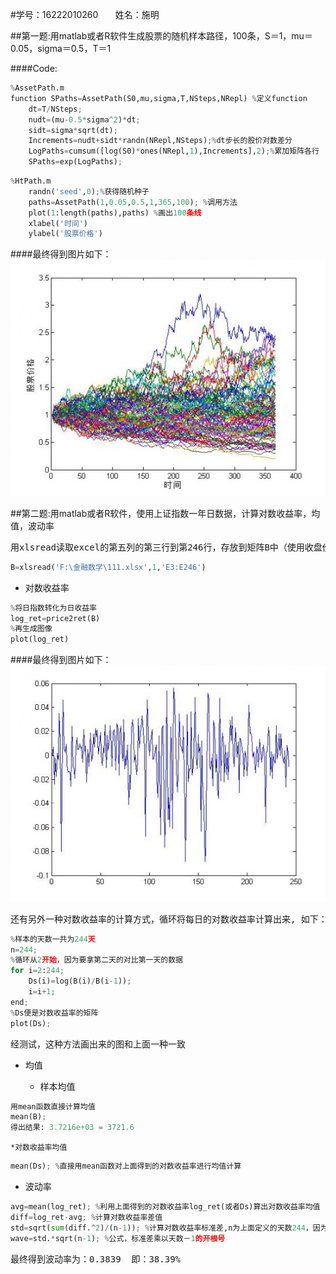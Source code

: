 #学号：16222010260 &nbsp;&nbsp;&nbsp;&nbsp;&nbsp; 姓名：施明

##第一题:用matlab或者R软件生成股票的随机样本路径，100条，S＝1，mu＝0.05，sigma＝0.5，T＝1

####Code:
``` python
%AssetPath.m
function SPaths=AssetPath(S0,mu,sigma,T,NSteps,NRepl) %定义function
    dt=T/NSteps;
    nudt=(mu-0.5*sigma^2)*dt;
    sidt=sigma*sqrt(dt);
    Increments=nudt+sidt*randn(NRepl,NSteps);%dt步长的股价对数差分
    LogPaths=cumsum([log(S0)*ones(NRepl,1),Increments],2);%累加矩阵各行
    SPaths=exp(LogPaths);
```

``` python
%HtPath.m
    randn('seed',0);%获得随机种子
    paths=AssetPath(1,0.05,0.5,1,365,100); %调用方法
    plot(1:length(paths),paths) %画出100条线
    xlabel('时间')
    ylabel('股票价格')
```
####最终得到图片如下：
![股票随机样本路径](https://raw.githubusercontent.com/mingshi/AboutMe/master/stock1.png)

##第二题:用matlab或者R软件，使用上证指数一年日数据，计算对数收益率，均值，波动率
<pre>
用xlsread读取excel的第五列的第三行到第246行，存放到矩阵B中（使用收盘价）
</pre>
``` python
B=xlsread('F:\金融数学\111.xlsx',1,'E3:E246') 
```
* 对数收益率
``` python
%将日指数转化为日收益率
log_ret=price2ret(B)
%再生成图像
plot(log_ret)
```
####最终得到图片如下：
![对数收益率](https://raw.githubusercontent.com/mingshi/AboutMe/master/stock2.png)

<pre>
还有另外一种对数收益率的计算方式，循环将每日的对数收益率计算出来, 如下：
</pre>

``` python
%样本的天数一共为244天
n=244;
%循环从2开始，因为要拿第二天的对比第一天的数据
for i=2:244;
    Ds(i)=log(B(i)/B(i-1));
    i=i+1;
end;
%Ds便是对数收益率的矩阵
plot(Ds);
```
<pre>
经测试，这种方法画出来的图和上面一种一致
</pre>

* 均值

    * 样本均值
``` python
用mean函数直接计算均值
mean(B);
得出结果: 3.7216e+03 = 3721.6
```

    *对数收益率均值
``` python
mean(Ds); %直接用mean函数对上面得到的对数收益率进行均值计算
```

* 波动率
``` python
avg=mean(log_ret); %利用上面得到的对数收益率log_ret(或者Ds)算出对数收益率均值
diff=log_ret-avg; %计算对数收益率差值
std=sqrt(sum(diff.^2)/(n-1)); %计算对数收益率标准差,n为上面定义的天数244，因为第一天没有对比天数，所以要减1
wave=std.*sqrt(n-1); %公式，标准差乘以天数－1的开根号
```
<pre>
最终得到波动率为：0.3839  即：38.39%
</pre>
